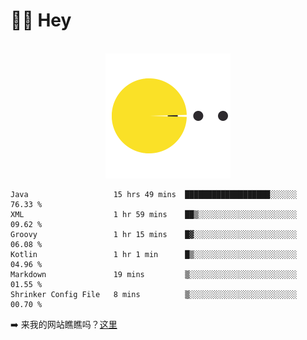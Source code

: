 
# 👋🏻 Hey
<div align="center">
	<br>
	<img src="https://raw.githubusercontent.com/Aniket965/Aniket965/master/pacman.svg?sanitize=true" width="200" height="200">
	<br>
</div>

<!--START_SECTION:waka-->

```text
Java                   15 hrs 49 mins  ███████████████████░░░░░░   76.33 %
XML                    1 hr 59 mins    ██▒░░░░░░░░░░░░░░░░░░░░░░   09.62 %
Groovy                 1 hr 15 mins    █▓░░░░░░░░░░░░░░░░░░░░░░░   06.08 %
Kotlin                 1 hr 1 min      █▒░░░░░░░░░░░░░░░░░░░░░░░   04.96 %
Markdown               19 mins         ▒░░░░░░░░░░░░░░░░░░░░░░░░   01.55 %
Shrinker Config File   8 mins          ▒░░░░░░░░░░░░░░░░░░░░░░░░   00.70 %
```

<!--END_SECTION:waka-->

 ➡️  来我的网站瞧瞧吗？[这里](https://www.shaolongfei.com)
